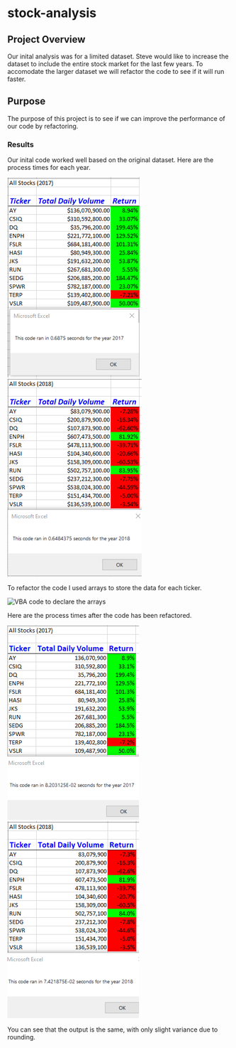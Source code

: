 # stock-analysis

## Project Overview

Our inital analysis was for a limited dataset. Steve would like to increase the dataset to include the entire stock market for the last few years. To accomodate the larger dataset we will refactor the code to see if it will run faster.
## Purpose
The purpose of this project is to see if we can improve the performance of our code by refactoring.

### Results

Our inital code worked well based on the original dataset. Here are the process times for each year.

![Inital 2017 process time](Resources/All_Stocks_Analysis_2017.png) ![Initial 2018 process time](Resources/All_Stocks_Analysis_2018.png)

To refactor the code I used arrays to store the data for each ticker.

![VBA code to declare the arrays](Resource/VBA_Refactored_using_arrays.png)

Here are the process times after the code has been refactored.

![Refactored 2017 process time](Resources/VBA_Challenge_2017.png) ![Refactored 2018 process time](Resources/VBA_Challenge_2018.png)

You can see that the output is the same, with only slight variance due to rounding.